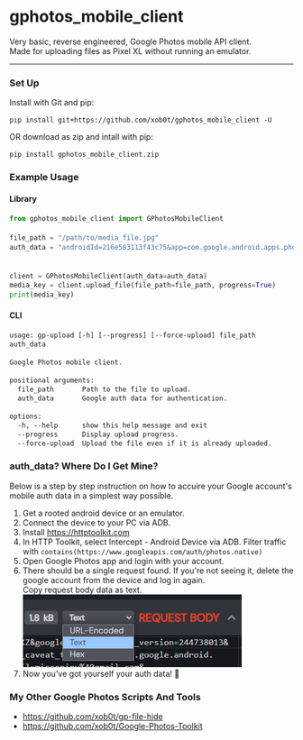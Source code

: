 # gphotos_mobile_client

Very basic, reverse engineered, Google Photos mobile API client.  
Made for uploading files as Pixel XL without running an emulator.

---

### Set Up

Install with Git and pip:

```
pip install git+https://github.com/xob0t/gphotos_mobile_client -U
```

OR download as zip and intall with pip:

```
pip install gphotos_mobile_client.zip
```

### Example Usage

#### Library

```python
from gphotos_mobile_client import GPhotosMobileClient

file_path = "/path/to/media_file.jpg"
auth_data = "androidId=216e583113f43c75&app=com.google.android.apps.photos&client_sig=34bb24c05e47e0aefa65a58a762171d9b613a680..."


client = GPhotosMobileClient(auth_data=auth_data)
media_key = client.upload_file(file_path=file_path, progress=True)
print(media_key)

```

#### CLI

```
usage: gp-upload [-h] [--progress] [--force-upload] file_path auth_data

Google Photos mobile client.

positional arguments:
  file_path       Path to the file to upload.
  auth_data       Google auth data for authentication.

options:
  -h, --help      show this help message and exit
  --progress      Display upload progress.
  --force-upload  Upload the file even if it is already uploaded.
```

### auth_data? Where Do I Get Mine?

Below is a step by step instruction on how to accuire your Google account's mobile auth data in a simplest way possible.

1. Get a rooted android device or an emulator.
2. Connect the device to your PC via ADB.
3. Install https://httptoolkit.com
4. In HTTP Toolkit, select Intercept - Android Device via ADB. Filter traffic with `contains(https://www.googleapis.com/auth/photos.native)`
5. Open Google Photos app and login with your account.
6. There should be a single request found.
   If you're not seeing it, delete the google account from the device and log in again.  
   Copy request body data as text.  
    ![http_toolkit_tip](media/image.png)
7. Now you've got yourself your auth data! 🎉

### My Other Google Photos Scripts And Tools

- https://github.com/xob0t/gp-file-hide
- https://github.com/xob0t/Google-Photos-Toolkit
